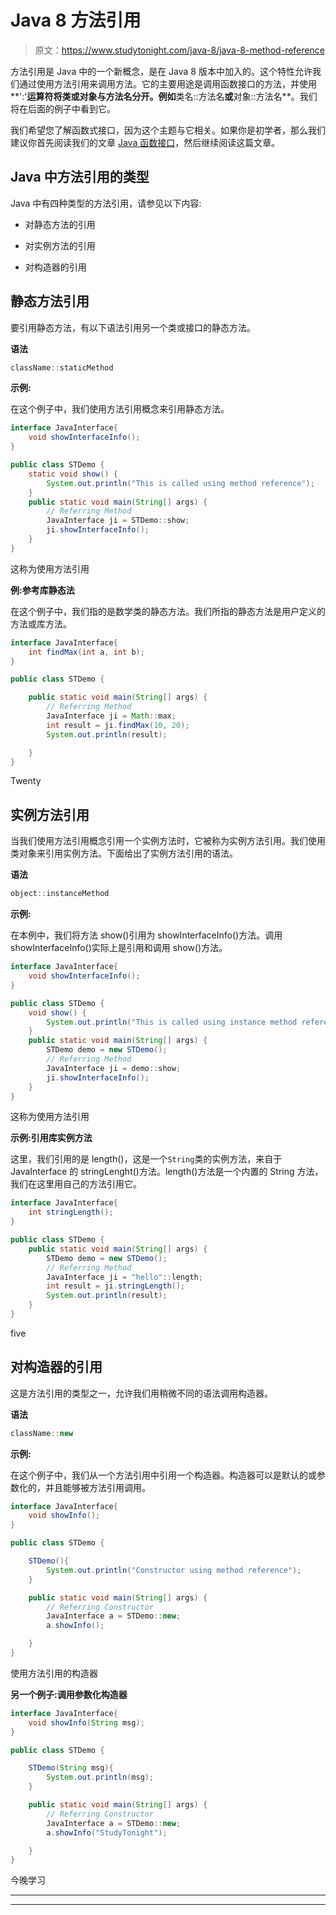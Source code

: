 # Java 8 方法引用

> 原文：<https://www.studytonight.com/java-8/java-8-method-reference>

方法引用是 Java 中的一个新概念，是在 Java 8 版本中加入的。这个特性允许我们通过使用方法引用来调用方法。它的主要用途是调用函数接口的方法，并使用**':'**运算符将类或对象与方法名分开。例如**类名::方法名**或**对象::方法名**。我们将在后面的例子中看到它。

我们希望您了解函数式接口，因为这个主题与它相关。如果你是初学者，那么我们建议你首先阅读我们的文章 [Java 函数接口](https://www.studytonight.com/java-8/java-8-functional-interface)，然后继续阅读这篇文章。

## Java 中方法引用的类型

Java 中有四种类型的方法引用，请参见以下内容:

*   对静态方法的引用

*   对实例方法的引用

*   对构造器的引用

## 静态方法引用

要引用静态方法，有以下语法引用另一个类或接口的静态方法。

**语法**

```java
className::staticMethod
```

**示例:**

在这个例子中，我们使用方法引用概念来引用静态方法。

```java
interface JavaInterface{
	void showInterfaceInfo();
}

public class STDemo {
	static void show() {
		System.out.println("This is called using method reference");
	}
	public static void main(String[] args) {
		// Referring Method
		JavaInterface ji = STDemo::show;
		ji.showInterfaceInfo();
	}
}
```

这称为使用方法引用

**例:参考库静态法**

在这个例子中，我们指的是数学类的静态方法。我们所指的静态方法是用户定义的方法或库方法。

```java
interface JavaInterface{
	int findMax(int a, int b);
}

public class STDemo {

	public static void main(String[] args) {
		// Referring Method
		JavaInterface ji = Math::max;
		int result = ji.findMax(10, 20);
		System.out.println(result);

	}
}
```

Twenty

## 实例方法引用

当我们使用方法引用概念引用一个实例方法时，它被称为实例方法引用。我们使用类对象来引用实例方法。下面给出了实例方法引用的语法。

**语法**

```java
object::instanceMethod
```

**示例:**

在本例中，我们将方法 show()引用为 showInterfaceInfo()方法。调用 showInterfaceInfo()实际上是引用和调用 show()方法。

```java
interface JavaInterface{
	void showInterfaceInfo();
}

public class STDemo {
	void show() {
		System.out.println("This is called using instance method reference");
	}
	public static void main(String[] args) {
		STDemo demo = new STDemo();
		// Referring Method
		JavaInterface ji = demo::show;
		ji.showInterfaceInfo();
	}
}
```

这称为使用方法引用

**示例:引用库实例方法**

这里，我们引用的是 length()，这是一个`String`类的实例方法，来自于 JavaInterface 的 stringLenght()方法。length()方法是一个内置的 String 方法，我们在这里用自己的方法引用它。

```java
interface JavaInterface{
	int stringLength();
}

public class STDemo {
	public static void main(String[] args) {
		STDemo demo = new STDemo();
		// Referring Method
		JavaInterface ji = "hello"::length;
		int result = ji.stringLength();
		System.out.println(result);
	}
}
```

five

## 对构造器的引用

这是方法引用的类型之一，允许我们用稍微不同的语法调用构造器。

**语法**

```java
className::new
```

**示例:**

在这个例子中，我们从一个方法引用中引用一个构造器。构造器可以是默认的或参数化的，并且能够被方法引用调用。

```java
interface JavaInterface{
	void showInfo();
}

public class STDemo {

	STDemo(){
		System.out.println("Constructor using method reference");
	}

	public static void main(String[] args) {
		// Referring Constructor
		JavaInterface a = STDemo::new;
		a.showInfo();

	}
}
```

使用方法引用的构造器

**另一个例子:调用参数化构造器**

```java
interface JavaInterface{
	void showInfo(String msg);
}

public class STDemo {

	STDemo(String msg){
		System.out.println(msg);
	}

	public static void main(String[] args) {
		// Referring Constructor
		JavaInterface a = STDemo::new;
		a.showInfo("StudyTonight");

	}
}
```

今晚学习

* * *

* * *